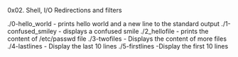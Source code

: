 0x02. Shell, I/O Redirections and filters


./0-hello_world - prints hello world and a new line to the standard output
./1-confused_smiley - displays a confused smile
./2_hellofile - prints the content of /etc/passwd file
./3-twofiles - Displays the content of more files
./4-lastlines - Display the last 10 lines
./5-firstlines -Display the first 10 lines
